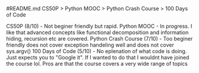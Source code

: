 #README.md
CS50P > Python MOOC > Python Crash Course > 100 Days of Code

CS50P (8/10) - Not beginer friendly but rapid. 
Python MOOC - In progress. I like that advanced concepts like functional decomposition and information hiding, recursion etc are covered.
Python Crash Course (7/10) - Too beginer friendly does not cover exception handeling well and does not cover sys.argv()
100 Days of Code (5/10) - No eplenation of what code is doing. Just expects you to "Google it". If I wanted to do that I wouldnt have joined the course lol. Pros are that the course covers a very wide range of topics
